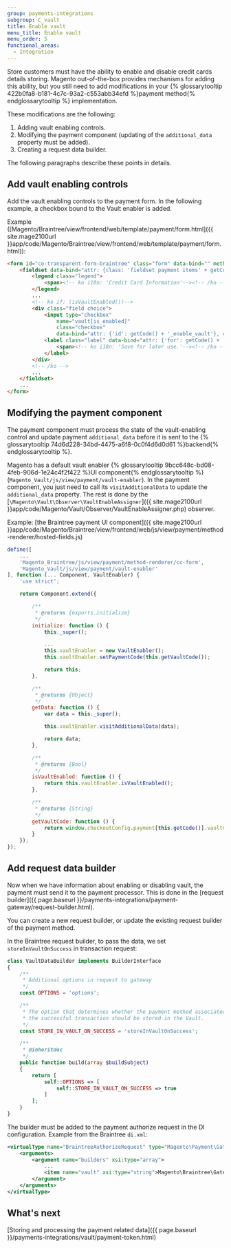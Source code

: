 ```yaml
---
group: payments-integrations
subgroup: C_vault
title: Enable vault
menu_title: Enable vault
menu_order: 5
functional_areas:
  - Integration
---
```


Store customers must have the ability to enable and disable credit cards details storing.
Magento out-of-the-box provides mechanisms for adding this ability, but you still need to add modifications in your {% glossarytooltip 422b0fa8-b181-4c7c-93a2-c553abb34efd %}payment method{% endglossarytooltip %} implementation.

These modifications are the following:

1. Adding vault enabling controls.
2. Modifying the payment component (updating of the `additional_data` property must be added).
3. Creating a request data builder.

The following paragraphs describe these points in details.

## Add vault enabling controls

Add the vault enabling controls to the payment form. In the following example, a checkbox bound to the Vault enabler is added.

Example ([Magento/Braintree/view/frontend/web/template/payment/form.html]({{ site.mage2100url }}app/code/Magento/Braintree/view/frontend/web/template/payment/form.html)):

```html
<form id="co-transparent-form-braintree" class="form" data-bind="" method="post" action="#" novalidate="novalidate">
    <fieldset data-bind="attr: {class: 'fieldset payment items' + getCode(), id: 'payment_form_' + getCode()}">
        <legend class="legend">
            <span><!-- ko i18n: 'Credit Card Information'--><!-- /ko --></span>
        </legend>
        ...
        <!-- ko if: (isVaultEnabled())-->
        <div class="field choice">
            <input type="checkbox"
                name="vault[is_enabled]"
                class="checkbox"
                data-bind="attr: {'id': getCode() + '_enable_vault'}, checked: vaultEnabler.isActivePaymentTokenEnabler"/>
            <label class="label" data-bind="attr: {'for': getCode() + '_enable_vault'}">
                <span><!-- ko i18n: 'Save for later use.'--><!-- /ko --></span>
            </label>
        </div>
        <!-- /ko -->
        ...
    </fieldset>
    ...
</form>
```

## Modifying the payment component

The payment component must process the state of the vault-enabling control and update payment `additional_data` before it is sent to the {% glossarytooltip 74d6d228-34bd-4475-a6f8-0c0f4d6d0d61 %}backend{% endglossarytooltip %}. 

Magento has a default vault enabler {% glossarytooltip 9bcc648c-bd08-4feb-906d-1e24c4f2f422 %}UI component{% endglossarytooltip %} (`Magento_Vault/js/view/payment/vault-enabler`). In the payment component, you just need to call its `visitAdditionalData` to update the `additional_data` property. The rest is done by the [`\Magento\Vault\Observer\VaultEnableAssigner`]({{ site.mage2100url }}app/code/Magento/Vault/Observer/VaultEnableAssigner.php) observer.

Example: [the Braintree payment UI component]({{ site.mage2100url }}app/code/Magento/Braintree/view/frontend/web/js/view/payment/method-renderer/hosted-fields.js)

```javascript
define([
    ...
    'Magento_Braintree/js/view/payment/method-renderer/cc-form',
    'Magento_Vault/js/view/payment/vault-enabler'
], function (... Component, VaultEnabler) {
    'use strict';

    return Component.extend({

        /**
         * @returns {exports.initialize}
         */
        initialize: function () {
            this._super();

            ...
            this.vaultEnabler = new VaultEnabler();
            this.vaultEnabler.setPaymentCode(this.getVaultCode());

            return this;
        },

        /**
         * @returns {Object}
         */
        getData: function () {
            var data = this._super();

            this.vaultEnabler.visitAdditionalData(data);

            return data;
        },

        /**
         * @returns {Bool}
         */
        isVaultEnabled: function () {
            return this.vaultEnabler.isVaultEnabled();
        },

        /**
         * @returns {String}
         */
        getVaultCode: function () {
            return window.checkoutConfig.payment[this.getCode()].vaultCode;
        }
    });
});
```

## Add request data builder

Now when we have information about enabling or disabling vault, the payment must send it to the payment processor. This is done in the [request builder]({{ page.baseurl }}/payments-integrations/payment-gateway/request-builder.html). 

You can create a new request builder, or update the existing request builder of the payment method.

In the Braintree request builder, to pass the data, we set `storeInVaultOnSuccess` in transaction request:

```php
class VaultDataBuilder implements BuilderInterface
{
    /**
     * Additional options in request to gateway
     */
    const OPTIONS = 'options';

    /**
     * The option that determines whether the payment method associated with
     * the successful transaction should be stored in the Vault.
     */
    const STORE_IN_VAULT_ON_SUCCESS = 'storeInVaultOnSuccess';

    /**
     * @inheritdoc
     */
    public function build(array $buildSubject)
    {
        return [
            self::OPTIONS => [
                self::STORE_IN_VAULT_ON_SUCCESS => true
            ]
        ];
    }
}
```

The builder must be added to the payment authorize request in the DI configuration. 
Example from the Braintree `di.xml`:

```xml
<virtualType name="BraintreeAuthorizeRequest" type="Magento\Payment\Gateway\Request\BuilderComposite">
    <arguments>
        <argument name="builders" xsi:type="array">
            ...
            <item name="vault" xsi:type="string">Magento\Braintree\Gateway\Request\VaultDataBuilder</item>
        </argument>
    </arguments>
</virtualType>
```

## What's next

[Storing and processing the payment related data]({{ page.baseurl }}/payments-integrations/vault/payment-token.html)


